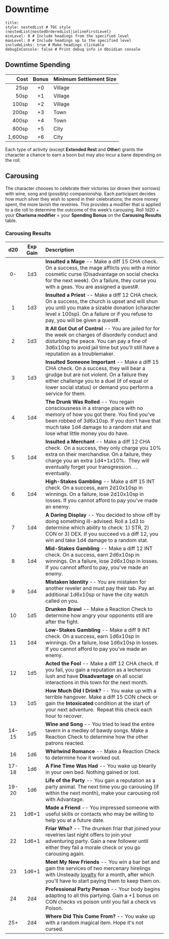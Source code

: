 # Downtime

```table-of-contents
title: 
style: nestedList # TOC style (nestedList|nestedOrderedList|inlineFirstLevel)
minLevel: 0 # Include headings from the specified level
maxLevel: 0 # Include headings up to the specified level
includeLinks: true # Make headings clickable
debugInConsole: false # Print debug info in Obsidian console
```

## Downtime Spending
| Cost    | Bonus | Minimum Settlement Size |
|--------:|:-----:|:------------------------|
|    25sp |   +0  | Village                 |
|    50sp |   +1  | Village                 |
|   100sp |   +2  | Village                 |
|   200sp |   +3  | Town                    |
|   400sp |   +4  | Town                    |
|   800sp |   +5  | City                    |
| 1,600sp |   +6  | City                    |

Each type of activity (except **Extended Rest** and **Other**) grants the character a chance to earn a boon but may also incur a bane depending on the roll.

## Carousing
The character chooses to celebrate their victories (or drown their sorrows) with wine, song and (possibly) companionship.  Each participant decides how much silver they wish to spend in their celebrations; the more money spent, the more lavish the revelries.  This provides a modifier that is applied to a die roll to determine the outcome of the week’s carousing.  Roll 1d20 + your **Charisma modifier** + your **Spending Bonus** on the **Carousing Results** table.

### Carousing Results  
|  d20    | Exp Gain |  Description                                                                                                                                                                                                                                                 |
|:-------:|:--------:|:-------------------------------------------------------------------------------------------------------------------------------------------------------------------------------------------------------------------------------------------------------------|
|     0-  |      1d3 |  **Insulted a Mage** -- Make a diff 15 CHA check. On a success, the mage afflicts you with a minor cosmetic curse (Disadvantage on social checks for the next week). On a failure, they curse you with a geas. You are assigned a quest#.                    |
|     1   |      1d3 |  **Insulted a Priest** -- Make a diff 12 CHA check. On a success, the church is upset and will shun you until you make a sizable donation (character level x 100sp). On a failure or if you refuse to pay, you will be given a quest#.                       |
|     2   |      1d3 |  **It All Got Out of Control** -- You are jailed for for the week on charges of disorderly conduct and disturbing the peace. You can pay a fine of 3d6x10sp to avoid jail time but you'll still have a reputation as a troublemaker.                         |
|     3   |      1d3 |  **Insulted Someone Important** -- Make a diff 15 CHA check. On a success, they will bear a grudge but are not violent. On a failure they either challenge you to a duel (if of equal or lower social status) or demand you perform a service for them.      |
|     4   |      1d4 |  **The Drunk Was Rolled** -- You regain consciousness in a strange place with no memory of how you got there. You find you've been robbed of 3d6x10sp. If you don't have that much take 1d4 damage to a random stat and lose what little money you do have.  |
|     5   |      1d4 |  **Insulted a Merchant** -- Make a diff 12 CHA check.&nbsp; On a success, they only charge you 10% extra on their merchandise. On a failure, they charge you an extra 1d4+1x10%.&nbsp; They will eventually forget your transgression. . . eventually.       |
|     6   |      1d4 |  **High-Stakes Gambling** -- Make a diff 15 INT check. On a success, earn 2d10x10sp in winnings. On a failure, lose 2d10x10sp in losses. If you cannot afford to pay you've made an enemy.                                                                   |
|     7   |      1d4 |  **A Daring Display** -- You decided to show off by doing something ill-advised. Roll a 1d3 to determine which ability to check: 1) STR, 2) CON or 3) DEX. If you succeed vs a diff 12, you win and take 1d4 damage to a random stat.                        |
|     8   |      1d4 |  **Mid-Stakes Gambling** -- Make a diff 12 INT check. On a success, earn 2d6x10sp in winnings. On a failure, lose 2d6x10sp in losses. If you cannot afford to pay, you've made an enemy.                                                                     |
|     9   |      1d4 |  **Mistaken Identity** -- You are mistaken for another reveler and must pay their tab. Pay an additional 1d6x10sp or have the city watch called on you.                                                                                                      |
|    10   |      1d5 |  **Drunken Brawl** -- Make a Reaction Check to determine how angry your opponents still are after the fight.                                                                                                                                                 |
|    11   |      1d4 |  **Low-Stakes Gambling** -- Make a diff 9 INT check. On a success, earn 1d6x10sp in winnings. On a failure, lose 1d6x10sp in losses. If you cannot afford to pay you've made an enemy.                                                                       |
|    12   |      1d5 |  **Acted the Fool** -- Make a diff 12 CHA check. If you fail, you gain a reputation as a lecherous lush and have **Disadvantage** on all social interactions in this town for the next month.                                                                |
|    13   |      1d5 |  **How Much Did I Drink?** -- You wake up with a terrible hangover.  Make a diff 15 CON check or gain the **Intoxicated** condition at the start of your next adventure.&nbsp; Repeat this check each hour to recover.                                       |
|  14-15  |      1d5 |  **Wine and Song** -- You tried to lead the entire tavern in a medley of bawdy songs. Make a Reaction Check to determine how the other patrons reacted.                                                                                                      |
|   16    |      1d6 |  **Whirlwind Romance** -- Make a Reaction Check to determine how it worked out.                                                                                                                                                                              |
|  17-18  |      1d6 |  **A Fine Time Was Had** -- You wake up blearily in your own bed.  Nothing gained or lost.                                                                                                                                                                   |
|  19-20  |      1d6 |  **Life of the Party** -- You gain a reputation as a party animal. The next time you go carousing (if within the next month), make your carousing roll with Advantage.                                                                                       |
|    21   |    1d6+1 |  **Made a Friend** -- You impressed someone with useful skills or contacts who may be willing to help you at a future date.                                                                                                                                  |
|    22   |    1d6+1 |  **Friar Who?** -- The drunken friar that joined your revelries last night offers to join your adventuring party. Gain a new follower until either they fail a morale check or you go carousing again.                                                       |
|    23   |    1d6+1 |  **Meet My New Friends** -- You win a bar bet and gain the services of two mercenary hirelings with Unsteady [loyalty](HirelingsAndAllies.md#Loyalty) for a month, after which you'll have to start paying them to keep them on.                             |
|    24   |      2d4 |  **Professional Party Person** -- Your body begins adapting to all this partying. Gain a +1 bonus on CON checks vs poison until you fail a check vs Poison.                                                                                                  |
|    25+  |      2d4 |  **Where Did This Come From?** -- You wake up with a random magical item. Hope it's not cursed.                                                                                                                                                              |  

